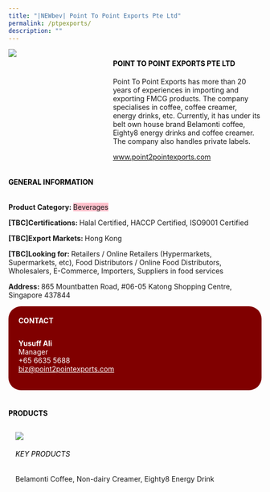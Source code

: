 ```yaml
---
title: "|NEWbev| Point To Point Exports Pte Ltd"
permalink: /ptpexports/
description: ""
---
```

<head>
	<div class="flex-paragraph">
		<!--hi there! this is a comment and will provide you with instructional guides-->
		<!--insert booth number here!-->
		<p style="text-transform: uppercase"></p></div>
			<div class="flex-container" style="display: flex; flex-wrap: wrap;">
				<!--insert DOWNLOAD link of company logo between the " marks!-->
			<div class="card sgds" style="flex: 1 1 40%; display: block;"><img src="https://doc-0s-3s-docs.googleusercontent.com/docs/securesc/69isnljd6u5lkd2esi0uo09d7a1dfqf2/gee737mtg83d54lesgfuep4qurgif83d/1676207025000/12105796777324072886/12105796777324072886/12Z-m53Ud4zxZ41NvuKo1jYbY-Sojeeir?e=download&ax=AB85Z1Dg3LfMCNnfutgoFzFB1BibjvM1PMOPXpIbs49MBH57dMe2WD4KBqmDbYe8WOLhQUjhlof4pUcp-ZosCHI07DHhqY1QUYxgXviGG1n8H7DU-F-cKa77SX0efWMUqxzWJ4mC1Z2BNKytOXOZcTMeNGiN10qRB-wXQwZ7rhNSwq7vA4yxWgxiNqeu2rpRId7eBpJ9vKj1T9KQwbbEBGDIkzpYa5zaUDbr7v58N47H4aoDSpe4EPBEqLQMRtwg0FQWy7vZ-uWajaNpxjIIU4UZ4a2sH49OfsNZL8NBhZ-Ovizyuo6XExgEFk7iHtGzFVmXJHDnqw_AF46LzQx6iooKa2iI3EonP_Qx3UQ0AjGB9TmUpkLU3m36EASZj5YUgNCfkmPcUP3UEaM150HKJW0PZhO6S5smEmOI7ptMejAu6SGwOiRb1E3PABiH0yj9pRZ1hr_GFnVPeVi0BMFMaDvCJMULChLAHn19UDlSO0J3SikO6vZr0dbHj0104aUvIM0_4vh6EwI4Trzmp0pK9bAL6LKlVsIR2hrw0hwaiNHvo9MRr5nqmRLDyTHyQbl_pxJ4X6EBwpVngdAlYH7Oo5WZ-gq26p58FvfSYQcVbu9Rm_DJ4Zp0zcX974vY8OoM1p8d0Zj-CP4iesxr02I1yifDxZ91t4Eak_E8WPBeLUsGNtYoNoN8TV2Ta076PxybhyiBHz3hnRKyVnz81lZj3go5CGF6Gb8PnrgxX7_g0JR9bf0-QUb4LLgLpz2beDZroSzu8zVgX6F_oaTEUNol8NfS8dwJVh8R_fQk6s56BDCBUlqD3KtbXAQNMugNlGC5OqDOFHfIc-17FVI4V00MtnziFPbn2i7S0zmhX5VSIqOAIw5OGjwKZua5LOMfnr7o9rXVaZQ3T4e3FrTE2wXRJxXVsdsbTKn1c914xY4&uuid=b69baa47-0d94-4035-a334-2fbc206ed86a&authuser=0&nonce=5gu9ue3d06g10&user=12105796777324072886&hash=1n9dh81jkrkdeeudrlqtisrq9qvgkfpu"></div>
	<div class="card-sgds" style="flex: 1 1 58%; display: block; margin-left: 3px">
		<h4 style="text-transform: uppercase; color: black;"><!--insert the exhibitor's name between the <b> tags here--><b>Point To Point Exports Pte Ltd</b></h4><!--insert the exhibitor's description between the <p> tags here-->
		<p>Point To Point Exports has more than 20 years of experiences in
importing and exporting FMCG products. The company specialises in
coffee, coffee creamer, energy drinks, etc. Currently, it has under its
belt own house brand Belamonti coffee, Eighty8 energy drinks and
coffee creamer. The company also handles private labels.</p>
		<!--insert the exhibitor's website link, making sure there is "https:// www." present please. make sure the entire https link goes in between the " marks-->
		<p><a href="www.point2pointexports.com" target="_blank"><!--insert the www website link here (no need for https)-->www.point2pointexports.com</a></p>
	</div>
</div>
</head>

<body>
	<h4 style="text-transform: uppercase; color: black;"><b>General Information</b></h4>
		<div class="flex-container" style="display: flex; flex-wrap: wrap;">
			<div class="card sgds" style="flex: 1 1 65%; display: block; align-self: stretch">
			<div class="flex-paragraph">
			<p><b>Product Category: </b><span style=" background-color: pink; border-radius: 10 px;"><!--insert the exhibitor's pdt cat between the <p> tags here-->Beverages</span></p> 
				<p><b>[TBC]Certifications: </b><!--insert all the exhibitor's certifications between the </b> and </p> here-->Halal Certified, HACCP Certified, ISO9001 Certified</p>
			<p><b>[TBC]Export Markets: </b><!--insert all the exhibitor's export markets between the </b> and </p> here-->Hong Kong</p>
			<p style="margin-bottom: 10px;"><b>[TBC]Looking for: </b><!--insert all the exhibitor's potential business partners between the </b> and </p> here-->Retailers / Online Retailers (Hypermarkets, Supermarkets, etc), Food Distributors / Online Food Distributors, Wholesalers, E-Commerce, Importers, Suppliers in food services</p><p><b>Address: </b><!--insert all the exhibitor's address the </b> and </p> here-->865 Mountbatten Road, #06-05 Katong Shopping Centre, Singapore 437844</p>
			</div>
		</div>
		<div class="card sgds" style="flex: 1 1 35%; padding: 10px; display: block; background-color: maroon; border-radius: 25px; align-self: center;">
		<h4 style="color: white; margin-top: 10px; margin-left: 10px;">CONTACT</h4>
		<div class="flex-paragraph">
			<!--replace with exhibitor's: -->
			<p style="padding: 10px; color: white;"><b><!-- POC name-->Yusuff Ali</b><br><!-- designation-->Manager<br><!--contact number-->+65 6635 5688<br><!-- for linking purposes, insert their email after "mailto:"...--><a href="mailto:biz@point2pointexports.com" style="color: white;"><!--...and also include the display email before </a> here-->biz@point2pointexports.com</a></p>
		</div>
			</div>
		</div>
	<br>
		<h4 style="text-transform: uppercase; color: black;"><b>products</b></h4>
<div style="display: flex; flex-wrap: wrap;">
  <div class="card sgds" style="flex: 1 1 47%; margin: 10px; display: block;"><!--insert the exhibitor's DOWNLOAD image for product between the " marks here-->
	<div class="flex-image" style="display: block;"><img src="https://doc-08-3s-docs.googleusercontent.com/docs/securesc/69isnljd6u5lkd2esi0uo09d7a1dfqf2/5fb3hifelrec5s3eda7cevld1i05fvl4/1676207025000/12105796777324072886/12105796777324072886/1gnD_sk6YRiqlILtfoJRP11U7muXF5Y5x?e=download&ax=AB85Z1DhjoRobIYD58ZQ_xQb-zl4PjL3VoKdEycbWaC9ZS82CqQA1p306XUJ0RpcXtGcO4_EPSkSwLgGk0vixWANoT2VZo21lZNHA2VsXNkYYJ9iu3XmHGoDW9rGYfBCcxVP9ToKbw0_A25ckL44XfunyTPTyZrCEYkjrbMlG2SSyRTJGetoaiCy93t_nIKUpn_IRzYXzF1Pc-zY2lg5dF_MCC2vTj_syqP3dXCN7R0mBqvxpSW8iUoEhIMq7bDEmeaSGD0vEcYFI29zEbPqQ6sY4Krl584FxViYLZQDGollQLj3AF5ecjq0_R5vh3w4hJ7tNgiSUVXroVxGiHKgQxUC-5VaFGScflEhvsFYqfymYb6cbjdw3Snqteb5jxhjU8M_k4fysJP7ys76TNuywfqmPkgNDJXvz3c3cs_0wEg6RTnp_c9r_4Scj7zl87_k00_7lzVeFlcpLp3cLZAAwmLGzBjITZ2HpuHgMw-Yge-jhJNjSda9MZav3mpFSQfe3IeZdUlWiUXy9OpjUglCfFl_PJ5tQL5WUZmpuKwblJfVHPE8BI6T0KHBW1fFcVAkvcrFhGN_jEOTevfLsaKhm_YhQ7x8MguLcTHS6T5LGBHk6CXKClRNubrcJReRO5y25tEkd72hsbqRO82GVmeo9VUmtTBtQiONiku6KzIalm1lTa3Pa1uYQF-chUacZ4RzaN988KGwyF_a8AnfRPv7xYc3MLxGuHRulBEIyDwTf8L7mqe6uqrhILbnBcLpGvQECRrGjuuc9rv0pgC34_KTg_DpHHdPb8tz8Lb09VM0zi9mmncAX9dYQB0QZkbUo6GSrpPHhl2u-GH0vVM7rhlizdpUlibMV8fOrMSmtO6v7PpOMFjEa0M4zdMt4GN-w5TeOehDbbzMZ_8wO5nh_a1THqxk59wrunFRnUC3Lzs&uuid=45960cf9-6601-4099-a039-918d445a970c&authuser=0"></div>
	<div class="flex-paragraph">
		<h6 style="text-transform: uppercase; color: black;"><!--insert product name before </h6> and product description after <p>-->Key Products</h6>
		Belamonti Coffee, Non-dairy Creamer, Eighty8 Energy Drink





</p></div>